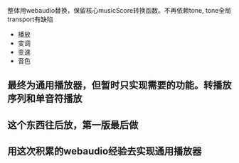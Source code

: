 整体用webaudio替换，保留核心musicScore转换函数。不再依赖tone, tone全局transport有缺陷

+ 播放
+ 变调
+ 变速
+ 音色

## 最终为通用播放器，但暂时只实现需要的功能。转播放序列和单音符播放
## 这个东西往后放，第一版最后做
## 用这次积累的webaudio经验去实现通用播放器